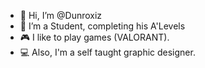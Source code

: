 - 👋 Hi, I’m @Dunroxiz
- 🌱 I’m a Student, completing his A'Levels
- 🎮 I like to play games (VALORANT). 
- 💻 Also, I'm a self taught graphic designer.
<!---
Dunroxiz/Dunroxiz is a ✨ special ✨ repository because its `README.md` (this file) appears on your GitHub profile.
You can click the Preview link to take a look at your changes.
--->
